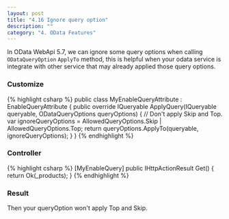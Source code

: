 ```yaml
---
layout: post
title: "4.16 Ignore query option"
description: ""
category: "4. OData Features"
---
```


In OData WebApi 5.7, we can ignore some query options when calling `ODataQueryOption` `ApplyTo` method, this is helpful when your odata service is integrate with other service that may already applied those query options. 

### Customize 

{% highlight csharp %}
public class MyEnableQueryAttribute : EnableQueryAttribute
{
    public override IQueryable ApplyQuery(IQueryable queryable, ODataQueryOptions queryOptions)
    {
       // Don't apply Skip and Top.
       var ignoreQueryOptions = AllowedQueryOptions.Skip | AllowedQueryOptions.Top;
       return queryOptions.ApplyTo(queryable, ignoreQueryOptions);
    }
}
{% endhighlight %}

### Controller

{% highlight csharp %}
[MyEnableQuery]
public IHttpActionResult Get()
{
    return Ok(_products);
}
{% endhighlight %}

### Result
Then your queryOption won't apply Top and Skip. 
